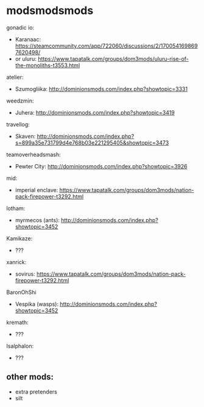 # modsmodsmods

gonadic io:
- Karanaac: https://steamcommunity.com/app/722060/discussions/2/1700541698697620498/
- or uluru: https://www.tapatalk.com/groups/dom3mods/uluru-rise-of-the-monoliths-t3553.html

atelier:
- Szumogliika: http://dominionsmods.com/index.php?showtopic=3331

weedzmin:
- Juhera: http://dominionsmods.com/index.php?showtopic=3419

travellog:
- Skaven: http://dominionsmods.com/index.php?s=899a35e731799d4e768b03e221295405&showtopic=3473

teamoverheadsmash:
- Pewter City: http://dominionsmods.com/index.php?showtopic=3926

mid:
- imperial enclave: https://www.tapatalk.com/groups/dom3mods/nation-pack-firepower-t3292.html

lotham:
- myrmecos (ants): http://dominionsmods.com/index.php?showtopic=3452

Kamikaze:
- ???

xanrick:
- sovirus: https://www.tapatalk.com/groups/dom3mods/nation-pack-firepower-t3292.html

BaronOhShi
- Vespika (wasps): http://dominionsmods.com/index.php?showtopic=3452

kremath:
- ???

Isalphalon:
- ???


## other mods:
- extra pretenders
- silt
